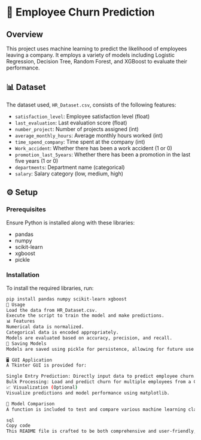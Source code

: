# 🚀 Employee Churn Prediction

## Overview
This project uses machine learning to predict the likelihood of employees leaving a company. It employs a variety of models including Logistic Regression, Decision Tree, Random Forest, and XGBoost to evaluate their performance.

## 📊 Dataset
The dataset used, `HR_Dataset.csv`, consists of the following features:
- `satisfaction_level`: Employee satisfaction level (float)
- `last_evaluation`: Last evaluation score (float)
- `number_project`: Number of projects assigned (int)
- `average_monthly_hours`: Average monthly hours worked (int)
- `time_spend_company`: Time spent at the company (int)
- `Work_accident`: Whether there has been a work accident (1 or 0)
- `promotion_last_5years`: Whether there has been a promotion in the last five years (1 or 0)
- `departments`: Department name (categorical)
- `salary`: Salary category (low, medium, high)

## ⚙️ Setup
### Prerequisites
Ensure Python is installed along with these libraries:
- pandas
- numpy
- scikit-learn
- xgboost
- pickle

### Installation
To install the required libraries, run:
```bash
pip install pandas numpy scikit-learn xgboost
📝 Usage
Load the data from HR_Dataset.csv.
Execute the script to train the model and make predictions.
📊 Features
Numerical data is normalized.
Categorical data is encoded appropriately.
Models are evaluated based on accuracy, precision, and recall.
💾 Saving Models
Models are saved using pickle for persistence, allowing for future use without retraining.

🖥️ GUI Application
A Tkinter GUI is provided for:

Single Entry Prediction: Directly input data to predict employee churn.
Bulk Processing: Load and predict churn for multiple employees from a CSV file.
📈 Visualization (Optional)
Visualize predictions and model performance using matplotlib.

🧪 Model Comparison
A function is included to test and compare various machine learning classifiers on their performance.

sql
Copy code
This README file is crafted to be both comprehensive and user-friendly, guiding users smoothly through the setup, usage, and features of the project.

